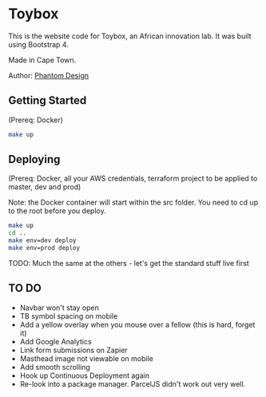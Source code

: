 # Toybox

This is the website code for Toybox, an African innovation lab. It was built using Bootstrap 4.

Made in Cape Town.

Author:
[Phantom Design](https://phantom.design)

## Getting Started

(Prereq: Docker)

```sh
make up
```

## Deploying

(Prereq: Docker, all your AWS credentials, terraform project to be applied to master, dev and prod)

Note: the Docker container will start within the src folder. You need to cd up to the root before you deploy.

```sh
make up
cd ..
make env=dev deploy
make env=prod deploy
```

TODO: Much the same at the others - let's get the standard stuff live first

## TO DO

- Navbar won't stay open
- TB symbol spacing on mobile
- Add a yellow overlay when you mouse over a fellow (this is hard, forget it)
- Add Google Analytics
- Link form submissions on Zapier
- Masthead image not viewable on mobile
- Add smooth scrolling
- Hook up Continuous Deployment again
- Re-look into a package manager. ParcelJS didn't work out very well.